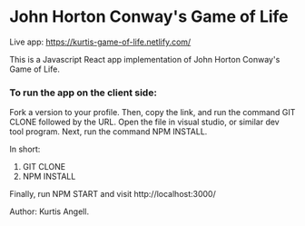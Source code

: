 # John Horton Conway's Game of Life

Live app: https://kurtis-game-of-life.netlify.com/

This is a Javascript React app implementation of John Horton Conway's Game of Life.

### To run the app on the client side:

Fork a version to your profile. Then, copy the link, and run the command GIT CLONE followed by the URL. Open the file in visual studio, or similar dev tool program. Next, run the command NPM INSTALL.

In short:

1. GIT CLONE <URL>
2. NPM INSTALL

Finally, run NPM START and visit http://localhost:3000/

Author: Kurtis Angell.
